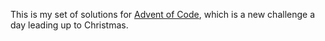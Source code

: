 This is my set of solutions for [Advent of Code](https://adventofcode.com/), which is a new challenge a day leading up to Christmas.